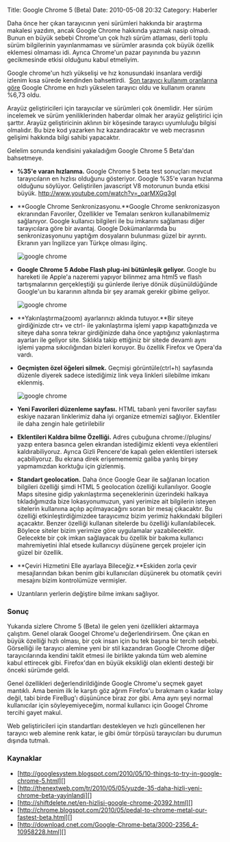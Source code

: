 Title: Google Chrome 5 (Beta)
Date: 2010-05-08 20:32
Category: Haberler

Daha önce her çıkan tarayıcının yeni sürümleri hakkında bir araştırma
makalesi yazdım, ancak Google Chrome hakkında yazmak nasip olmadı. Bunun
en büyük sebebi Chrome'un çok hızlı sürüm atlaması, derli toplu sürüm
bilgilerinin yayınlanmaması ve sürümler arasında çok büyük özellik
eklemesi olmaması idi. Ayrıca Chrome'un pazar payınında bu yazının
gecikmesinde etkisi olduğunu kabul etmeliyim. 

Google chrome'un hızlı yükselişi ve hız konusundaki insanlara verdiği
izlenim kısa sürede kendinden bahsettirdi.  [Son tarayıcı kullanım
oranlarına göre][] Google Chrome en hızlı yükselen tarayıcı oldu ve
kullanım oranını %6,73 oldu.

Arayüz geliştiricileri için tarayıcılar ve sürümleri çok önemlidir. Her
sürüm incelemek ve sürüm yeniliklerinden haberdar olmak her arayüz
geliştirici için şarttır. Arayüz geliştiricinin aklının bir köşesinde
tarayıcı uyumluluğu bilgisi olmalıdır. Bu bize kod yazarken hız
kazandıracaktır ve web mecrasının gelişimi hakkında bilgi sahibi
yapacaktır.

Gelelim sonunda kendisini yakaladığım Google Chrome 5 Beta'dan
bahsetmeye.<!--more-->

-   **%35'e varan hızlanma.** Google Chrome 5 beta test sonuçları mevcut
    tarayıcıların en hızlısı olduğunu gösteriyor. Google %35'e varan
    hızlanma olduğunu söylüyor. Geliştirilen javascript V8 motorunun
    bunda etkisi büyük. http://www.youtube.com/watch?v=_oarMXGq3gI
-   **Google Chrome Senkronizasyonu.**Google Chrome senkronizasyon
    ekranından Favoriler, Özellikler ve Temaları senkron kullanabilmemiz
    sağlanıyor. Google kullanıcı bilgileri ile bu imkanını sağlaması
    diğer tarayıcılara göre bir avantaj. Google Dokümanlarımda bu
    senkronizasyonunu yaptığım dosyaların bulunması güzel bir ayrıntı.
    Ekranın yarı İngilizce yarı Türkçe olması ilginç.

    ![google chrome][]

-   **Google Chrome 5 Adobe Flash plug-ini bütünleşik geliyor.** Google
    bu hareketi ile Apple'a nazeremi yapıyor bilinmez ama html5 ve flash
    tartışmalarının gerçekleştiği şu günlerde ileriye dönük
    düşünüldüğünde Google'un bu kararının altında bir şey aramak gerekir
    gibime geliyor.

    ![google chrome][1]

-   **Yakınlaştırma(zoom) ayarlarınızı aklında tutuyor.**Bir siteye
    girdiğinizde ctr+ ve ctrl- ile yakınlaştırma işlemi yapıp
    kapattığınızda ve siteye daha sonra tekrar girdiğinizde daha önce
    yaptığınız yakınlaştırma ayarları ile geliyor site. Sıklıkla takip
    ettiğiniz bir sitede devamlı aynı işlemi yapma sıkıcılığından
    bizleri koruyor. Bu özellik Firefox ve Opera'da vardı.
-   **Geçmişten özel öğeleri silmek.** Geçmişi görüntüle(ctrl+h)
    sayfasında düzenle diyerek sadece istediğimiz link veya linkleri
    silebilme imkanı eklenmiş.

    ![google chrome][2]

-   **Yeni Favorileri düzenleme sayfası.** HTML tabanlı yeni favoriler
    sayfası eskiye nazaran linklerimiz daha iyi organize etmemizi
    sağlıyor. Eklentiler ile daha zengin hale getirilebilir
-   **Eklentileri Kaldıra bilme Özelliği.** Adres çubuğuna
    chrome://plugins/ yazıp entera basınca gelen ekrandan istediğimiz
    eklenti veya eklentileri kaldırabiliyoruz. Ayrıca Gizli Pencere'de
    kapalı gelen eklentileri istersek açabiliyoruz. Bu ekrana direk
    erişemememiz galiba yanlış birşey yapmamızdan korktuğu için
    gizlenmiş.
-   **Standart geolocation.** Daha önce Google Gear ile sağlanan
    location bilgileri özelliği şimdi HTML 5 geolocation özelliği
    kullanılıyor. Google Maps sitesine gidip yakınlaştırma
    seçeneklerinin üzerindeki halkaya tıkladığımızda bize
    lokasyonumuzun, yani yerimize ait bilgilerin isteyen sitelerin
    kullanıına açılıp açılmayacağını soran bir mesaj çıkacaktır. Bu
    özelliği etkinleştirdiğimizdee tarayıcımız bizim yerimiz hakkındaki
    bilgileri açacaktır. Benzer özelliği kullanan sitelerde bu özelliği
    kullanılabilecek. Böylece siteler bizim yerimize göre uygulamalar
    yazabilecektir.  Gelecekte bir çok imkan sağlayacak bu özellik bir
    bakıma kullanıcı mahremiyetini ihlal etsede kullanıcıyı düşünene
    gerçek projeler için güzel bir özellik.
-   **Çeviri Hizmetini Elle ayarlaya Bileceğiz.**Eskiden zorla çevir
    mesajlarından bıkan benim gibi kullanıcıları düşünerek bu otomatik
    çeviri mesajını bizim kontrolümüze vermişler.
-   Uzantıların yerlerin değiştire bilme imkanı sağlıyor.

### Sonuç

Yukarıda sizlere Chrome 5 (Beta) ile gelen yeni özellikleri aktarmaya
çalıştım. Genel olarak Googel Chrome'u değerlendirirsem. Öne çıkan en
büyük özelliği hızlı olması, bir çok insan için bu tek başına bir tercih
sebebi. Görselliği ile tarayıcı alemine yeni bir stil kazandıran Google
Chrome diğer tarayıcılarında kendini taklit etmesi ile birlikte yakında
tüm web alemine kabul ettirecek gibi. Firefox'dan en büyük eksikliği
olan eklenti desteği bir önceki sürümde geldi.

Genel özellikleri değerlendirildiğinde Google Chrome'u seçmek gayet
mantıklı. Ama benim ilk İe karşıtı göz ağrım Firefox'u bırakmam o kadar
kolay değil, tabi birde FireBug'ı düşününce biraz zor gibi. Ama aynı
şeyi normal kullanıcılar için söyleyemiyeceğim, normal kullanıcı için
Googel Chrome tercihi gayet makul.

Web geliştiricileri için standartları destekleyen ve hızlı güncellenen
her tarayıcı web alemine renk katar, ie gibi ömür törpüsü tarayıcıları
bu durumun dışında tutmalı. 

### Kaynaklar

-   [http://googlesystem.blogspot.com/2010/05/10-things-to-try-in-google-chrome-5.html][]
-   [http://thenextweb.com/tr/2010/05/05/yuzde-35-daha-hizli-yeni-chrome-beta-yayinlandi][]
-   [http://shiftdelete.net/en-hizlisi-google-chrome-20392.html][]
-   [http://chrome.blogspot.com/2010/05/pedal-to-chrome-metal-our-fastest-beta.html][]
-   [http://download.cnet.com/Google-Chrome-beta/3000-2356_4-10958228.html][]

</p>

  [Son tarayıcı kullanım oranlarına göre]: http://www.dailytech.com/Microsofts+IE+Sinks+While+Google+Chromes+Market+Share+Triples/article18293.htm
    "Son tarayıcı kullanım oranlarına göre"
  [google chrome]: http://docs.google.com/File?id=dhctmbn6_403crhkwbdw_b
  [1]: http://docs.google.com/File?id=dhctmbn6_404ws3rtwft_b
  [2]: http://docs.google.com/File?id=dhctmbn6_402fxs2svdw_b
  [http://googlesystem.blogspot.com/2010/05/10-things-to-try-in-google-chrome-5.html]:    http://googlesystem.blogspot.com/2010/05/10-things-to-try-in-google-chrome-5.html
  [http://thenextweb.com/tr/2010/05/05/yuzde-35-daha-hizli-yeni-chrome-beta-yayinlandi]:    http://thenextweb.com/tr/2010/05/05/yuzde-35-daha-hizli-yeni-chrome-beta-yayinlandi
  [http://shiftdelete.net/en-hizlisi-google-chrome-20392.html]: http://shiftdelete.net/en-hizlisi-google-chrome-20392.html
  [http://chrome.blogspot.com/2010/05/pedal-to-chrome-metal-our-fastest-beta.html]:    http://chrome.blogspot.com/2010/05/pedal-to-chrome-metal-our-fastest-beta.html
  [http://download.cnet.com/Google-Chrome-beta/3000-2356_4-10958228.html]:    http://download.cnet.com/Google-Chrome-beta/3000-2356_4-10958228.html
